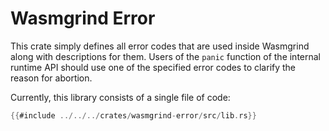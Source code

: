# Wasmgrind Error
This crate simply defines all error codes that are used inside Wasmgrind along with descriptions for them. Users of the `panic` function of the internal runtime API should use one of the specified error codes to clarify the reason for abortion.

Currently, this library consists of a single file of code:
```Rust
{{#include ../../../crates/wasmgrind-error/src/lib.rs}}
```